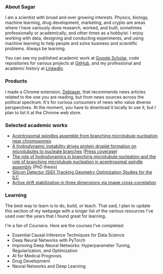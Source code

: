 ### About Sagar

I am a scientist with broad and ever growing interests. Physics, biology, machine learning, drug development, marketing, and crypto are areas where I have variously done research, worked, and built, sometimes professionally or academically, and other times as a hobbyist. I enjoy working with data, designing and conducting experiments, and using machine learning to help people and solve business and scientific problems. Always be learning.

You can see my published academic work at [Google Scholar](https://scholar.google.com/citations?user=1GEQv5gAAAAJ&hl=en), code repositories for various projects at [GitHub](https://github.com/sagarsetru), and my professional and academic history at [LinkedIn](https://www.linkedin.com/in/sagar-setru/).

### Products

I made a Chrome extension, [Debiaser](https://github.com/sagarsetru/debiaser_chrome_extension), that recommends news articles related to the one you are reading, but from news sources across the political spectrum. It's for curious consumers of news who value diverse perspectives. At the moment, you have to download it locally to use it, but I plan to list it at the Chrome web store.

### Selected academic works

- [Acentrosomal spindles assemble from branching microtubule nucleation near chromosomes](https://www.biorxiv.org/content/10.1101/2022.02.28.482415v1)
- [A hydrodynamic instability drives protein droplet formation on microtubules to nucleate branches](https://www.nature.com/articles/s41567-020-01141-8) ([Press coverage](https://www.princeton.edu/news/2021/01/29/dewdrops-spiderweb-reveal-physics-behind-cell-structures#:~:text=The%20physics%20at%20work%20in,a%20role%20in%20some%20cancers.))
- [The role of hydrodynamics in branching microtubule nucleation and the role of branching microtubule nucleation in acentrosomal spindle assembly](https://dataspace.princeton.edu/handle/88435/dsp01j6731683k) (PhD thesis)
- [Silicon Detector (SiD) Tracking Geometry Optimization Studies for the ILC](https://github.com/sagarsetru/detectorOptimizationStudy/blob/master/detOptimization4.pdf)
- [Active drift stabilization in three dimensions via image cross-correlation](https://aip.scitation.org/doi/abs/10.1063/1.4824197)

### Learning 

The best way to learn is to do, build, or teach. That said, I plan to update this section of my webpage with a longer list of the various resources I've used over the years that I found great for learning.

I'm a fan of Coursera. Here are the courses I've completed:

- Essential Causal Inference Techniques for Data Science  
- Deep Neural Networks with PyTorch  
- Improving Deep Neural Networks: Hyperparameter Tuning, Regularization, and Optimization  
- AI for Medical Prognosis  
- Drug Development  
- Neural Networks and Deep Learning  
